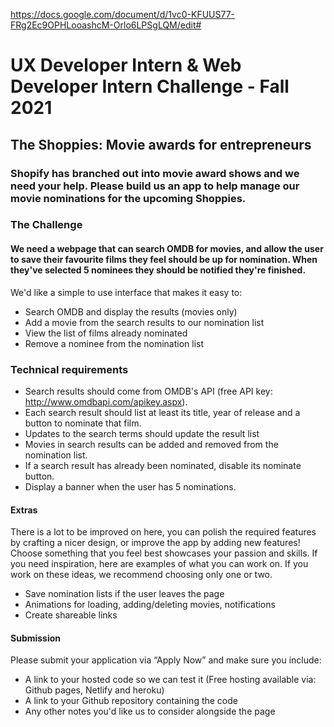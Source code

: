https://docs.google.com/document/d/1vc0-KFUUS77-FRg2Ec9OPHLooashcM-Orlo6LPSgLQM/edit#

# UX Developer Intern & Web Developer Intern Challenge - Fall 2021
## The Shoppies: Movie awards for entrepreneurs

### Shopify has branched out into movie award shows and we need your help. Please build us an app to help manage our movie nominations for the upcoming Shoppies.

### The Challenge
#### We need a webpage that can search OMDB for movies, and allow the user to save their favourite films they feel should be up for nomination. When they've selected 5 nominees they should be notified they're finished.

We'd like a simple to use interface that makes it easy to:
  * Search OMDB and display the results (movies only)
  * Add a movie from the search results to our nomination list
  * View the list of films already nominated
  * Remove a nominee from the nomination list

### Technical requirements
  * Search results should come from OMDB's API (free API key: http://www.omdbapi.com/apikey.aspx).
  * Each search result should list at least its title, year of release and a button to nominate that film.
  * Updates to the search terms should update the result list
  * Movies in search results can be added and removed from the nomination list.
  * If a search result has already been nominated, disable its nominate button.
  * Display a banner when the user has 5 nominations.

#### Extras
There is a lot to be improved on here, you can polish the required features by crafting a nicer design, or improve the app by adding new features! Choose something that you feel best showcases your passion and skills.
If you need inspiration, here are examples of what you can work on. If you work on these ideas, we recommend choosing only one or two.
  * Save nomination lists if the user leaves the page
  * Animations for loading, adding/deleting movies, notifications
  * Create shareable links
#### Submission
Please submit your application via “Apply Now” and make sure you include:
  * A link to your hosted code so we can test it (Free hosting available via: Github pages, Netlify and heroku)
  * A link to your Github repository containing the code
  * Any other notes you'd like us to consider alongside the page